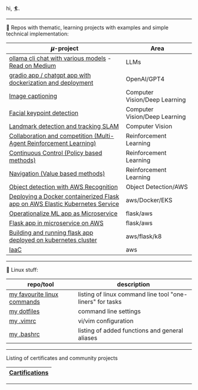 hi, 🏄.


---
🎠 Repos with thematic, learning projects with examples and simple technical implementation: 

| 𝝁-project                                                                                                                                | Area                          |
|------------------------------------------------------------------------------------------------------------------------------------------|-------------------------------|
| [ollama cli chat with various models](https://github.com/bkocis/ollama-test) - [Read on Medium](https://medium.com/@balazskocsis/list/ollama-run-llms-localy-f9f124256761)                                               | LLMs                          |
| [gradio app / chatgpt app with dockerization and deployment](https://github.com/bkocis/chatgpt-api-app)                                  | OpenAI/GPT4                   |
| [Image captioning](https://github.com/bkocis/CVND_Pr_2_Image_captioning)                                                                 | Computer Vision/Deep Learning |
| [Facial keypoint detection](https://github.com/bkocis/CVND_Pr_1_Facial_Keypoint_Detection)                                               | Computer Vision/Deep Learning |
| [Landmark detection and tracking SLAM](https://github.com/bkocis/CVND_Pr_3_Landmark_detection_and_tracking_SLAM)                         | Computer Vision               |
| [Collaboration and competition (Multi-Agent Reinforcement Learning)](https://github.com/bkocis/DRLND_Pr_3_Collaboration_and_Competition) | Reinforcement Learning        |
| [Continuous Control (Policy based methods)](https://github.com/bkocis/DRLND_Pr_2_Continuous_Control)                                     | Reinforcement Learning        |
| [Navigation (Value based methods)](https://github.com/bkocis/DRLND_Pr_1_Navigation)                                                      | Reinforcement Learning        |
| [Object detection with AWS Recognition](https://github.com/bkocis/bertelsmann-dsml-group-projects)                                       | Object Detection/AWS          |
| [Deploying a Docker containerized Flask app on AWS Elastic Kubernetes Service](https://github.com/bkocis/CloudDevOps-ND-Capstone)        | aws/Docker/EKS |
| [Operationalize ML app as Microservice](https://github.com/bkocis/CloudDevOps-ND-Operationalize-ML-Microservice)                         | flask/aws  |
| [Flask app in microservice on AWS](https://github.com/bkocis/CloudDevOps-ND-Microservices-AWS)                                           | flask/aws | 
| [Building and running flask app deployed on kubernetes cluster](https://github.com/bkocis/cloud-miniproject-01/tree/test-kubernetes)     |  aws/flask/k8 |
| [IaaC](https://github.com/bkocis/CloudDevOps-ND-Infrastructure-as-code)                                                                  | aws |


---
🐧 Linux stuff:

| repo/tool                                                                         | description                                               |
|-----------------------------------------------------------------------------------|-----------------------------------------------------------|
| [my favourite linux commands](https://github.com/bkocis/one-liners)               | listing of linux command line tool "one-liners" for tasks |
| [my dotfiles](https://github.com/bkocis/dotfiles)                                 | command line settings                                     |
| [my .vimrc](https://github.com/bkocis/dotfiles/blob/master/vimrc)                 | vi/vim configuration                                      |
| [my .bashrc](https://github.com/bkocis/dotfiles/blob/master/bashrc)               | listing of added functions and general aliases            |

-------

Listing of certificates and community projects 

| [Cartifications](https://github.com/bkocis/certificates) |
|----------------------------------------------------------|

____

